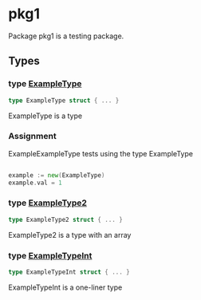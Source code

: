 # pkg1

Package pkg1 is a testing package.

## Types

### type [ExampleType](/pkg.go#L5)

```go
type ExampleType struct { ... }
```

ExampleType is a type

### Assignment

ExampleExampleType tests using the type ExampleType

```go

example := new(ExampleType)
example.val = 1

```

### type [ExampleType2](/pkg.go#L20)

```go
type ExampleType2 struct { ... }
```

ExampleType2 is a type with an array

### type [ExampleTypeInt](/pkg.go#L26)

```go
type ExampleTypeInt struct { ... }
```

ExampleTypeInt is a one-liner type
